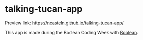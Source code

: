 # talking-tucan-app
 
Preview link: https://ncasteln.github.io/talking-tucan-app/

This app is made during the Boolean Coding Week with [Boolean](https://boolean.careers/).
